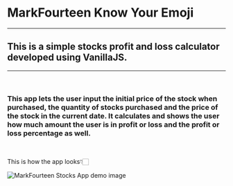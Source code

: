 # MarkFourteen Know Your Emoji

<hr>

## This is a simple stocks profit and loss calculator developed using VanillaJS.

---

<br>

### This app lets the user input the initial price of the stock when purchased, the quantity of stocks purchased and the price of the stock in the current date. It calculates and shows the user how much amount the user is in profit or loss and the profit or loss percentage as well.

<br>

This is how the app looks👇🏻

![MarkFourteen Stocks App demo image](./MarkFourteen%20Stocks%20image.PNG)